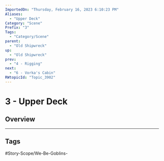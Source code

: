 ```yaml
---
ImportedOn: "Thursday, February 16, 2023 6:10:23 PM"
Aliases:
  - "Upper Deck"
Category: "Scene"
Prefix: "3"
Tags:
  - "Category/Scene"
parent:
  - "Old Shipwreck"
up:
  - "Old Shipwreck"
prev:
  - "4 - Rigging"
next:
  - "6 - Vorka's Cabin"
RWtopicId: "Topic_3902"
---
```

# 3 - Upper Deck
## Overview

---
## Tags
#Story-Scope/We-Be-Goblins-

